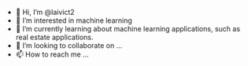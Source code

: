 - 👋 Hi, I’m @laivict2
- 👀 I’m interested in machine learning
- 🌱 I’m currently learning about machine learning applications, such as real estate applications.
- 💞️ I’m looking to collaborate on ...
- 📫 How to reach me ...

<!---
laivict2/laivict2 is a ✨ special ✨ repository because its `README.md` (this file) appears on your GitHub profile.
You can click the Preview link to take a look at your changes.
--->
